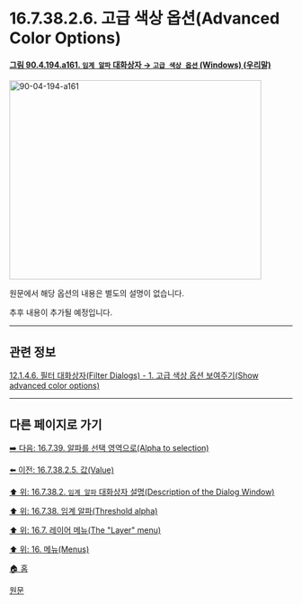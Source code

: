 # 16.7.38.2.6. 고급 색상 옵션(Advanced Color Options)

<a id="90-04-194-a161"></a>

#### [그림 90.4.194.a161. `임계 알파` 대화상자 → `고급 색상 옵션` (Windows) (우리말)](./90-04-0194-threshold_alpha.md#90-04-194-a161)
<img width="448" height="354" alt="90-04-194-a161" src="https://github.com/user-attachments/assets/ae1e9349-e439-4582-9d31-841a1f9debf8" />

원문에서 해당 옵션의 내용은 별도의 설명이 없습니다.

추후 내용이 추가될 예정입니다.

***

## 관련 정보

[12.1.4.6. 필터 대화상자(Filter Dialogs) - 1. 고급 색상 옵션 보여주기(Show advanced color options)](./12-01-04-06-filter_dialogs.md#12-01-04-06-s1)

***

## 다른 페이지로 가기

[➡️ 다음: 16.7.39. 알파를 선택 영역으로(Alpha to selection)](./16-07-39-alpha-to-selection.md)

[⬅️ 이전: 16.7.38.2.5. 값(Value)](./16-07-38-02-05-value.md)

[⬆️ 위: 16.7.38.2. `임계 알파` 대화상자 설명(Description of the Dialog Window)](./16-07-38-02-00-description_of_the_dialog_window.md)

[⬆️ 위: 16.7.38. 임계 알파(Threshold alpha)](./16-07-38-00-threshold-alpha.md)

[⬆️ 위: 16.7. 레이어 메뉴(The "Layer" menu)](./16-07-00-the-layer-menu.md)

[⬆️ 위: 16. 메뉴(Menus)](./16-00-menus.md)

[🏠 홈](./00-home.md)

[원문](https://docs.gimp.org/2.10/ko/gimp-filter-threshold-alpha.html#idm29674)